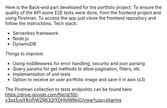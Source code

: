 Here is the Back-end part developed for the portfolio project. To ensure the quality of the API some E2E tests were done, from the frontend project and using Postman.
To access the app just clone the frontend repository and follow the instructions.
Tech stack:
  - Serverless framework
  - Node.js
  - DynamoDB

Things to improve:
  - Using middlewares for error handling, security and json parsing
  - Query params for get methods to allow pagination, filters, etc
  - Implementation of unit tests
  - Option to receive an user portfolio image and save it in aws (s3)


The Postman collection to tests endpoints can be found here: https://drive.google.com/file/d/1Gt-x3qz5voYKnPiWZRK32tYDHhIW6kjO/view?usp=sharing
